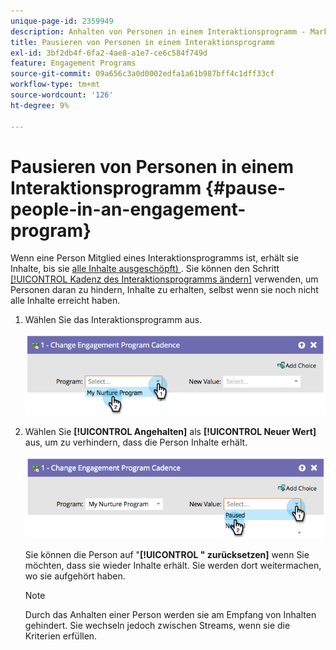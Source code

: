 ```yaml
---
unique-page-id: 2359949
description: Anhalten von Personen in einem Interaktionsprogramm - Marketo-Dokumente - Produktdokumentation
title: Pausieren von Personen in einem Interaktionsprogramm
exl-id: 3bf2db4f-6fa2-4ae8-a1e7-ce6c584f749d
feature: Engagement Programs
source-git-commit: 09a656c3a0d0002edfa1a61b987bff4c1dff33cf
workflow-type: tm+mt
source-wordcount: '126'
ht-degree: 9%

---
```


# Pausieren von Personen in einem Interaktionsprogramm {#pause-people-in-an-engagement-program}

Wenn eine Person Mitglied eines Interaktionsprogramms ist, erhält sie Inhalte, bis sie [alle Inhalte ausgeschöpft) &#x200B;](people-who-have-exhausted-content.md). Sie können den Schritt [[!UICONTROL Kadenz des Interaktionsprogramms ändern]](/help/marketo/product-docs/core-marketo-concepts/smart-campaigns/program-flow-actions/change-engagement-program-cadence.md) verwenden, um Personen daran zu hindern, Inhalte zu erhalten, selbst wenn sie noch nicht alle Inhalte erreicht haben.

1. Wählen Sie das Interaktionsprogramm aus.

   ![](assets/image2014-9-22-14-3a49-3a27.png)

1. Wählen Sie **[!UICONTROL Angehalten]** als **[!UICONTROL Neuer Wert]** aus, um zu verhindern, dass die Person Inhalte erhält.

   ![](assets/image2014-9-22-14-3a49-3a31.png)

   Sie können die Person auf &quot;**[!UICONTROL &quot; zurücksetzen]** wenn Sie möchten, dass sie wieder Inhalte erhält. Sie werden dort weitermachen, wo sie aufgehört haben.

   >[!NOTE]
   >
   >Durch das Anhalten einer Person werden sie am Empfang von Inhalten gehindert. Sie wechseln jedoch zwischen Streams, wenn sie die Kriterien erfüllen.
